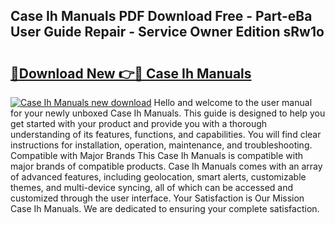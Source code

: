 ## Case Ih Manuals PDF Download Free - Part-eBa User Guide Repair - Service Owner Edition sRw1o

# <h2><a href="http://bc9519.oget.top/?id=Case+Ih+Manuals">🔗Download New 👉🔴 Case Ih Manuals</a></h2>

[![Case Ih Manuals new download](https://i.imgur.com/5g1atiW.png)](http://bc9519.oget.top/?id=Case+Ih+Manuals)
Hello and welcome to the user manual for your newly unboxed Case Ih Manuals. This guide is designed to help you get started with your product and provide you with a thorough understanding of its features, functions, and capabilities. You will find clear instructions for installation, operation, maintenance, and troubleshooting. Compatible with Major Brands This Case Ih Manuals is compatible with major brands of compatible products. Case Ih Manuals comes with an array of advanced features, including geolocation, smart alerts, customizable themes, and multi-device syncing, all of which can be accessed and customized through the user interface. Your Satisfaction is Our Mission Case Ih Manuals. We are dedicated to ensuring your complete satisfaction.
